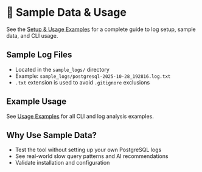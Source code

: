 # 📂 Sample Data & Usage


See the [Setup & Usage Examples](examples.md) for a complete guide to log setup, sample data, and CLI usage.

## Sample Log Files

- Located in the `sample_logs/` directory
- Example: `sample_logs/postgresql-2025-10-28_192816.log.txt`
- `.txt` extension is used to avoid `.gitignore` exclusions



## Example Usage

See [Usage Examples](../examples.md) for all CLI and log analysis examples.

## Why Use Sample Data?

- Test the tool without setting up your own PostgreSQL logs
- See real-world slow query patterns and AI recommendations
- Validate installation and configuration
